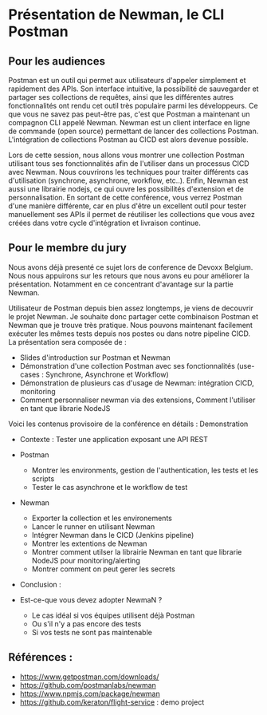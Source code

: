 # Présentation de Newman, le CLI Postman

## Pour les audiences

Postman est un outil qui permet aux utilisateurs d'appeler simplement et rapidement des APIs. Son interface intuitive, la possibilité de sauvegarder et partager ses collections de requêtes, ainsi que les différentes autres fonctionnalités ont rendu cet outil très populaire parmi les développeurs. Ce que vous ne savez pas peut-être pas, c'est que Postman a maintenant un compagnon CLI appelé Newman. Newman est un client interface en ligne de commande (open source) permettant de lancer des collections Postman. L'intégration de collections Postman au CICD est alors devenue possible.

Lors de cette session, nous allons vous montrer une collection Postman utilisant tous ses fonctionnalités afin de l'utiliser dans un processus CICD avec Newman. Nous couvrirons les techniques pour traiter différents cas d'utilisation (synchrone, asynchrone, workflow, etc..). Enfin, Newman est aussi une librairie nodejs, ce qui ouvre les possibilités d'extension et de personnalisation. En sortant de cette conférence, vous verrez Postman d'une manière différente, car en plus d'être un excellent outil pour tester manuellement ses APIs il permet de réutiliser les collections que vous avez créées dans votre cycle d'intégration et livraison continue.

## Pour le membre du jury

Nous avons déjà presenté ce sujet lors de conference de Devoxx Belgium. Nous nous appuirons sur les retours que nous avons eu pour améliorer la présentation. Notamment en ce concentrant d'avantage sur la partie Newman.

Utilisateur de Postman depuis bien assez longtemps, je viens de decouvrir le projet Newman. Je souhaite donc partager cette combinaison Postman et Newman que je trouve très pratique. Nous pouvons maintenant facilement exécuter les mêmes tests depuis nos postes ou dans notre pipeline CICD. La présentation sera composée de :
- Slides d'introduction sur Postman et Newman
- Démonstration d'une collection Postman avec ses fonctionnalités (use-cases : Synchrone, Asynchrone et Workflow)
- Démonstration de plusieurs cas d'usage de Newman: intégration CICD, monitoring
- Comment personnaliser newman via des extensions, Comment l'utiliser en tant que librarie NodeJS

Voici les contenus provisoire de la conférence en détails :
Demonstration
- Contexte : Tester une application exposant une API REST

- Postman
  - Montrer les environments, gestion de l'authentication, les tests et les scripts
  - Tester le cas asynchrone et le workflow de test

- Newman
  - Exporter la collection et les environements
  - Lancer le runner en utilisant Newman
  - Intégrer Newman dans le CICD (Jenkins pipeline)    
  - Montrer les extentions de Newman
  - Montrer comment utilser la librairie Newman en tant que librarie NodeJS pour monitoring/alerting
  - Montrer comment on peut gerer les secrets
  
 - Conclusion : 
  - Est-ce-que vous devez adopter NewmaN ?
    - Le cas idéal si vos équipes utilisent déjà Postman
    - Ou s'il n'y a pas encore des tests
    - Si vos tests ne sont pas maintenable

## Références :
- https://www.getpostman.com/downloads/
- https://github.com/postmanlabs/newman
- https://www.npmjs.com/package/newman
- https://github.com/keraton/flight-service : demo project
  


